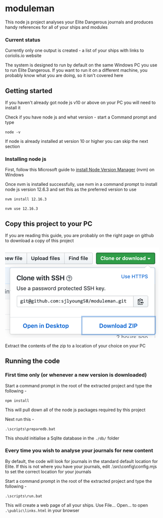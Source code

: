 # moduleman
This node js project analyses your Elite Dangerous journals
and produces handy references for all of your ships and modules
### Current status
Currently only one output is created - a list of your ships with
links to coriolis.io website

The system is designed to run by default on the same Windows PC you use to
run Elite Dangerous. If you want to run it on a different machine, you probably know what you are doing, so it isn't covered here

## Getting started

If you haven't already got node js v10 or above on your PC you will need to install it

Check if you have node js and what version - start a Command prompt and type

`node -v`

If node is already installed at version 10 or higher you can skip the next section
### Installing node js
First, follow this Microsoft guide to
[install Node Version Manager](https://docs.microsoft.com/en-us/windows/nodejs/setup-on-windows) (nvm) on Windows

Once nvm is installed successfully, use nvm in a command prompt to install node js version 12.6.3 and set this as the preferred version to use

`nvm install 12.16.3`

`nvm use 12.16.3`

## Copy this project to your PC

If you are reading this guide, you are probably on the right page on github to
download a copy of this project

![Download a zip of the project](/images/down_zip.png)

Extract the contents of the zip to a location of your choice on your PC

## Running the code
### First time only (or whenever a new version is downloaded)
Start a command prompt in the root of the extracted project and type the following -

`npm install`

This will pull down all of the node js packages required by this project

Next run this -

`.\scripts\preparedb.bat`

This should initialise a Sqlite database in the `./db/` folder

### Every time you wish to analyse your journals for new content
By default, the code will look for journals in the standard default location for Elite. If this is not where you have your journals, edit .\src\config\config.mjs to set the correct location for your journals

Start a command prompt in the root of the extracted project and type the following -

`.\scripts\run.bat`

This will create a web page of all your ships. Use File... Open... to open
`.\public\links.html` in your browser

